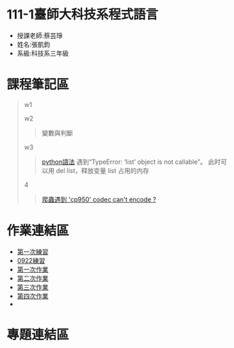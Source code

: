 # 111-1臺師大科技系程式語言
+ 授課老師:蔡芸琤
+ 姓名:張凱鈞
+ 系級:科技系三年級
# 課程筆記區
  >w1
  >
  >w2
  >>變數與判斷
  >
  >w3
  >>[python語法](https://github.com/pecu/LawTech/blob/999a9e1294d50ed05d9be41894bc85d08ea47b11/Learning-Materials/C1_Python_%E5%9F%BA%E7%A4%8E_02/python_%E5%9F%BA%E7%A4%8E%E7%B5%84%E5%90%88%E4%BA%8C_code.ipynb)
  >>遇到“TypeError: ‘list’ object is not callable”。
  >>此时可以用 del list，释放变量 list 占用的内存
  >
  >4
  >>[爬蟲遇到 'cp950' codec can't encode ?](https://weirenxue.github.io/2021/06/12/python_cp950_codec_cant_encode/)

# 作業連結區
+ [第一次練習](https://github.com/eric40971116H/111-1NTNU-PL/blob/71b84c71aa79ce05fc985147a0444edca4c780a4/python01.ipynb)
+ [0922練習](https://github.com/eric40971116H/111-1NTNU-PL/blob/ab615f646370aae8eb0d4fdf20df39210fe199ec/0922practice.ipynb)
+ [第一次作業](https://github.com/eric40971116H/111-1NTNU-PL/blob/576bb98c2bd723b7e2bd17ee016cbe21d4566c0d/homework.ipynb)
+ [第二次作業](https://github.com/eric40971116H/111-1NTNU-PL/blob/05df0169b9a8d87036c37fce7198735efa4ac72b/HW2.ipynb)
+ [第三次作業](https://github.com/eric40971116H/111-1NTNU-PL/blob/f33e6a4ced2e99873a842fd5a4b7b8d25d276118/HW03/HW3.ipynb)
+ [第四次作業]()
+ 
# 專題連結區

